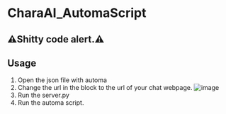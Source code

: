 # CharaAI_AutomaScript
## ⚠Shitty code alert.⚠
## Usage
1. Open the json file with automa
2. Change the url in the block to the url of your chat webpage.
![image](https://user-images.githubusercontent.com/40137928/210173302-966098a8-7527-4e70-9721-c70f26ed074b.png)
3. Run the server.py
4. Run the automa script.
